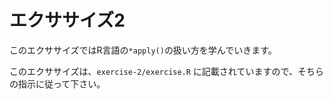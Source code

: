 # エクササイズ2

このエクササイズではR言語の`*apply()`の扱い方を学んでいきます。

このエクササイズは、`exercise-2/exercise.R` に記載されていますので、そちらの指示に従って下さい。
